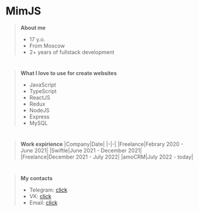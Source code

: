 # MimJS

> **About me**
> - 17 y.o.
> - From Moscow
> - 2+ years of fullstack development
#
> **What I love to use for create websites**
> - JavaScript
> - TypeScript
> - ReactJS
> - Redux
> - NodeJS
> - Express
> - MySQL
#
> **Work expirience**
> |Company|Date|
> |-|-|
> |Freelance|Febrary 2020 - June 2021|
> |Swiftle|June 2021 - December 2021|
> |Freelance|December 2021 - July 2022|
> |amoCRM|July 2022 - today|
#
> **My contacts**
> - Telegram: [click](https://mimjs_dev.t.me/)
> - VK: [click](https://vk.com/mimjs)
> - Email: [click](mailto://mimjs_dev@gmail.com)
